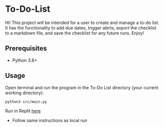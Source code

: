 # To-Do-List

Hi! This project will be intended for a user to create and manage a to-do list. It has the functionality to add due dates, trigger alerts, export the checklist to a markdown file, and save the checklist for any future runs. Enjoy!

## Prerequisites
- Python 3.8+
## Usage
Open terminal and run the program in the To-Do List directory (your current working directory):
```bash
python3 src/main.py
```
Run in Replit [here](https://replit.com/@alanzablake1/To-Do-List)
* Follow same instructions as local run
